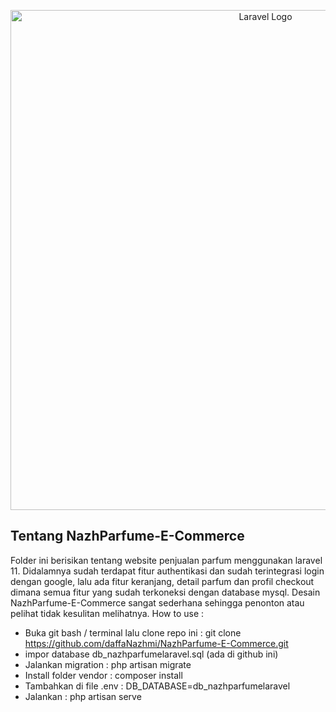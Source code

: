 <p align="center"><a href="https://laravel.com" target="_blank"><img src="https://github.com/user-attachments/assets/398ef60d-ec5d-4bd6-8b0e-261eecf63b72" width="800" alt="Laravel Logo"></a></p>

## Tentang NazhParfume-E-Commerce

Folder ini berisikan tentang website penjualan parfum menggunakan laravel 11. Didalamnya sudah terdapat fitur authentikasi dan sudah terintegrasi login dengan google, lalu ada fitur keranjang, detail parfum dan profil checkout dimana semua fitur yang sudah terkoneksi dengan database mysql. Desain NazhParfume-E-Commerce sangat sederhana sehingga penonton atau pelihat tidak kesulitan melihatnya. How to use :

- Buka git bash / terminal lalu clone repo ini : git clone https://github.com/daffaNazhmi/NazhParfume-E-Commerce.git
- impor database db_nazhparfumelaravel.sql (ada di github ini)
- Jalankan migration : php artisan migrate
- Install folder vendor : composer install
- Tambahkan di file .env : DB_DATABASE=db_nazhparfumelaravel
- Jalankan : php artisan serve
